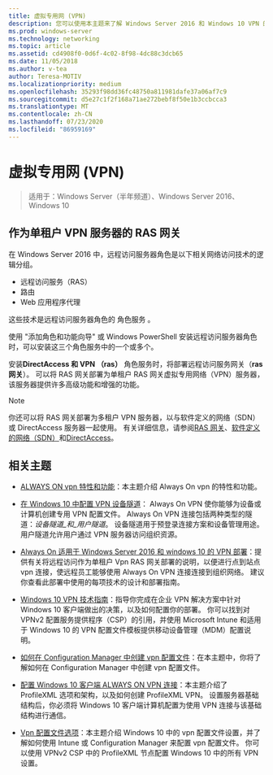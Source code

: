 ```yaml
---
title: 虚拟专用网 (VPN)
description: 您可以使用本主题来了解 Windows Server 2016 和 Windows 10 VPN 的特性和功能。
ms.prod: windows-server
ms.technology: networking
ms.topic: article
ms.assetid: cd4908f0-0d6f-4c02-8f98-4dc88c3dcb65
ms.date: 11/05/2018
ms.author: v-tea
author: Teresa-MOTIV
ms.localizationpriority: medium
ms.openlocfilehash: 35293f98dd36fc48750a811981dafe37a06af7c9
ms.sourcegitcommit: d5e27c1f2f168a71ae272bebf8f50e1b3ccbcca3
ms.translationtype: MT
ms.contentlocale: zh-CN
ms.lasthandoff: 07/23/2020
ms.locfileid: "86959169"
---
```

# <a name="virtual-private-networking-vpn"></a>虚拟专用网 (VPN)

>适用于：Windows Server（半年频道）、Windows Server 2016、Windows 10

## <a name="ras-gateway-as-a-single-tenant-vpn-server"></a>作为单租户 VPN 服务器的 RAS 网关

在 Windows Server 2016 中，远程访问服务器角色是以下相关网络访问技术的逻辑分组。

- 远程访问服务（RAS）
- 路由
- Web 应用程序代理

这些技术是远程访问服务器角色的 角色服务 。

使用 "添加角色和功能向导" 或 Windows PowerShell 安装远程访问服务器角色时，可以安装这三个角色服务中的一个或多个。

安装**DirectAccess 和 VPN （ras）** 角色服务时，将部署远程访问服务网关（**ras 网关**）。 可以将 RAS 网关部署为单租户 RAS 网关虚拟专用网络（VPN）服务器，该服务器提供许多高级功能和增强的功能。

>[!NOTE]
>你还可以将 RAS 网关部署为多租户 VPN 服务器，以与软件定义的网络（SDN）或 DirectAccess 服务器一起使用。 有关详细信息，请参阅[RAS 网关](../ras-gateway/ras-gateway.md)、[软件定义的网络（SDN）](../../../networking/sdn/software-defined-networking.md)和[DirectAccess](../directaccess/directaccess.md)。

## <a name="related-topics"></a>相关主题
- [ALWAYS ON vpn 特性和功能](vpn-map-da.md)：本主题介绍 Always On vpn 的特性和功能。 

- [在 Windows 10 中配置 VPN 设备隧道](vpn-device-tunnel-config.md)： Always On VPN 使你能够为设备或计算机创建专用 VPN 配置文件。 Always On VPN 连接包括两种类型的隧道：_设备隧道_和_用户隧道_。 设备隧道用于预登录连接方案和设备管理用途。 用户隧道允许用户通过 VPN 服务器访问组织资源。

- [Always On 适用于 Windows Server 2016 和 windows 10 的 VPN 部署](always-on-vpn/deploy/always-on-vpn-deploy.md)：提供有关将远程访问作为单租户 Vpn RAS 网关部署的说明，以便进行点到站点 vpn 连接，使远程员工能够使用 Always On VPN 连接连接到组织网络。 建议你查看此部署中使用的每项技术的设计和部署指南。

- [Windows 10 VPN 技术指南](/windows/access-protection/vpn/vpn-guide)：指导你完成在企业 VPN 解决方案中针对 Windows 10 客户端做出的决策，以及如何配置你的部署。 你可以找到对 VPNv2 配置服务提供程序（CSP）的引用，并使用 Microsoft Intune 和适用于 Windows 10 的 VPN 配置文件模板提供移动设备管理（MDM）配置说明。

- [如何在 Configuration Manager 中创建 vpn 配置文件](/configmgr/protect/deploy-use/create-vpn-profiles)：在本主题中，你将了解如何在 Configuration Manager 中创建 vpn 配置文件。

- [配置 Windows 10 客户端 ALWAYS ON VPN 连接](./always-on-vpn/deploy/vpn-deploy-client-vpn-connections.md)：本主题介绍了 ProfileXML 选项和架构，以及如何创建 ProfileXML VPN。 设置服务器基础结构后，你必须将 Windows 10 客户端计算机配置为使用 VPN 连接与该基础结构进行通信。

- [Vpn 配置文件选项](/windows/access-protection/vpn/vpn-profile-options)：本主题介绍 Windows 10 中的 vpn 配置文件设置，并了解如何使用 Intune 或 Configuration Manager 来配置 vpn 配置文件。 你可以使用 VPNv2 CSP 中的 ProfileXML 节点配置 Windows 10 中的所有 VPN 设置。
